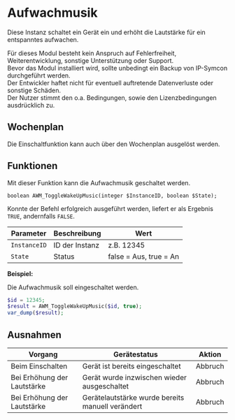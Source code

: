 # Aufwachmusik  

Diese Instanz schaltet ein Gerät ein und erhöht die Lautstärke für ein entspanntes aufwachen.

Für dieses Modul besteht kein Anspruch auf Fehlerfreiheit, Weiterentwicklung, sonstige Unterstützung oder Support.  
Bevor das Modul installiert wird, sollte unbedingt ein Backup von IP-Symcon durchgeführt werden.  
Der Entwickler haftet nicht für eventuell auftretende Datenverluste oder sonstige Schäden.  
Der Nutzer stimmt den o.a. Bedingungen, sowie den Lizenzbedingungen ausdrücklich zu.

## Wochenplan

Die Einschaltfunktion kann auch über den Wochenplan ausgelöst werden.

## Funktionen

Mit dieser Funktion kann die Aufwachmusik geschaltet werden.

```text
boolean AWM_ToggleWakeUpMusic(integer $InstanceID, boolean $State);
```

Konnte der Befehl erfolgreich ausgeführt werden, liefert er als Ergebnis `TRUE`, andernfalls `FALSE`.

| Parameter    | Beschreibung   | Wert                        |
|--------------|----------------|-----------------------------|
| `InstanceID` | ID der Instanz | z.B. 12345                  |
| `State`      | Status         | false = Aus, true = An      |

**Beispiel:**

Die Aufwachmusik soll eingeschaltet werden.

```php
$id = 12345;
$result = AWM_ToggleWakeUpMusic($id, true);
var_dump($result);
```

## Ausnahmen 

| Vorgang                     | Gerätestatus                                     | Aktion  |
|-----------------------------|--------------------------------------------------|---------|
| Beim Einschalten            | Gerät ist bereits eingeschaltet                  | Abbruch |
| Bei Erhöhung der Lautstärke | Gerät wurde inzwischen wieder ausgeschaltet      | Abbruch |
| Bei Erhöhung der Lautstärke | Gerätelautstärke wurde bereits manuell verändert | Abbruch |

